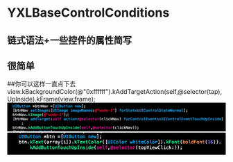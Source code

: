 # YXLBaseControlConditions

## 链式语法+一些控件的属性简写
## 很简单 
##你可以这样一直点下去view.kBackgroundColor(@"0xffffff").kAddTargetAction(self,@selector(tap),UpInside).kFrame(view.frame);
![(demo)](https://github.com/Yexinglong/YXLBaseControlConditions/blob/master/A62B4860-241E-494C-B911-DE5270EE3E3C.png?raw=true)
![(demo)](https://github.com/Yexinglong/YXLBaseControlConditions/blob/master/0E9D63C6-EA0C-4E79-8768-ADB2CB7AB673.png?raw=true)